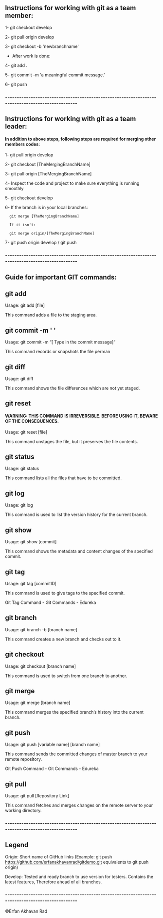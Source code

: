 ## Instructions for working with git as a team member:
1- git checkout develop

2- git pull origin develop

3- git checkout -b 'newbranchname'

- After work is done:

4- git add .

5- git commit -m 'a meaningful commit message.'

6- git push
### ------------------------------------------------------------------------------------------------
## Instructions for working with git as a team leader:

#### In addition to above steps, following steps are required for merging other members codes:

1- git pull origin develop

2- git checkout [TheMergingBranchName]

3- git pull origin [TheMergingBranchName]

4- Inspect the code and project to make sure everything is running smoothly

5- git checkout develop

6- If the branch is in your local branches:
``` 
  git merge [TheMergingBranchName]
  
  If it isn't:
 
  git merge origin/[TheMergingBranchName]
```

7- git push origin develop / git push
### ------------------------------------------------------------------------------------------------
## Guide for important GIT commands:

## git add

Usage: git add [file]

This command adds a file to the staging area.



## git commit -m ' '

Usage: git commit -m “[ Type in the commit message]”

This command records or snapshots the file perman



## git diff

Usage: git diff

This command shows the file differences which are not yet staged.


## git reset

#### WARNING: THIS COMMAND IS IRREVERSIBLE. BEFORE USING IT, BEWARE OF THE CONSEQUENCES. 
Usage: git reset [file]

This command unstages the file, but it preserves the file contents. 


## git status

Usage: git status

This command lists all the files that have to be committed.


## git log

Usage: git log

This command is used to list the version history for the current branch.


## git show

Usage: git show [commit]

This command shows the metadata and content changes of the specified commit.


## git tag

Usage: git tag [commitID]

This command is used to give tags to the specified commit.

Git Tag Command - Git Commands - Edureka


## git branch
Usage: git branch -b [branch name]

This command creates a new branch and checks out to it.


## git checkout

Usage: git checkout [branch name]

This command is used to switch from one branch to another.


## git merge

Usage: git merge [branch name]

This command merges the specified branch’s history into the current branch.


## git push

Usage: git push [variable name] [branch name]

This command sends the committed changes of master branch to your remote repository.

Git Push Command - Git Commands - Edureka


## git pull

Usage: git pull [Repository Link]

This command fetches and merges changes on the remote server to your working directory.

### ------------------------------------------------------------------------------------------------

## Legend

Origin: Short name of GitHub links (Example: git push https://github.com/erfanakhavanrad/gitdemo.git equivalents to git push origin)

Develop: Tested and ready branch to use version for testers. Contains the latest features, Therefore ahead of all branches.

### ------------------------------------------------------------------------------------------------






&copy;Erfan Akhavan Rad

